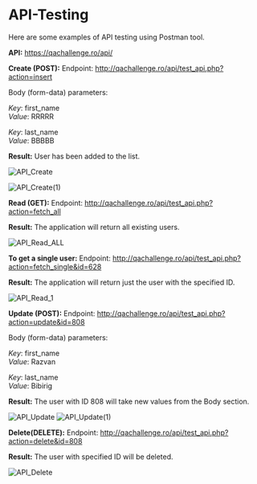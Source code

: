 # API-Testing

Here are some examples of API testing using Postman tool.

**API:**
https://qachallenge.ro/api/

**Create (POST):**
Endpoint: http://qachallenge.ro/api/test_api.php?action=insert

Body (form-data) parameters: 

*Key*: first_name    
*Value*: RRRRR

*Key*: last_name     
*Value*: BBBBB

**Result:**
User has been added to the list.

![API_Create](https://github.com/RazvanBrG/API-Testing/assets/145659747/020150ab-b3a2-4e93-b686-3ad17db7a04a)

![API_Create(1)](https://github.com/RazvanBrG/API-Testing/assets/145659747/c1e6c7a1-43ef-47ad-8d6e-5fef8e380dc7)



**Read (GET):**
Endpoint: http://qachallenge.ro/api/test_api.php?action=fetch_all

**Result:**
The application will return all existing users.

![API_Read_ALL](https://github.com/RazvanBrG/API-Testing/assets/145659747/6cee2ba1-4132-4c37-9d37-7278eadd8785)


**To get a single user:**
Endpoint: http://qachallenge.ro/api/test_api.php?action=fetch_single&id=628

**Result:**
The application will return just the user with the specified ID.

![API_Read_1](https://github.com/RazvanBrG/API-Testing/assets/145659747/dc56d1b5-ad01-4785-93c5-45adad9c2e28)



**Update (POST):**
Endpoint: http://qachallenge.ro/api/test_api.php?action=update&id=808

Body (form-data) parameters: 

*Key*: first_name     
*Value*: Razvan
                            
*Key*: last_name      
*Value*: Bibirig

**Result:**
The user with ID 808 will take new values from the Body section.

![API_Update](https://github.com/RazvanBrG/API-Testing/assets/145659747/56df2095-8772-4fd6-8285-4eed1badc77e)
![API_Update(1)](https://github.com/RazvanBrG/API-Testing/assets/145659747/9f8c59d4-51c7-4951-8e12-0432e47a7ade)



**Delete(DELETE):**
Endpoint: http://qachallenge.ro/api/test_api.php?action=delete&id=808

**Result:**
The user with specified ID will be deleted.

![API_Delete](https://github.com/RazvanBrG/API-Testing/assets/145659747/3a4fbcff-2075-4348-a294-c4ef49f07c99)

